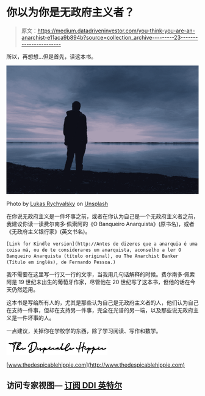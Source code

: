 # 你以为你是无政府主义者？

> 原文：<https://medium.datadriveninvestor.com/you-think-you-are-an-anarchist-e11aca9b894b?source=collection_archive---------23----------------------->

所以，再想想…但是首先，读这本书。

![](img/8d90deb4ff21a19975d5876b203d5fbc.png)

Photo by [Lukas Rychvalsky](https://unsplash.com/@lukas_rychvalsky?utm_source=medium&utm_medium=referral) on [Unsplash](https://unsplash.com?utm_source=medium&utm_medium=referral)

在你说无政府主义是一件坏事之前，或者在你认为自己是一个无政府主义者之前，我建议你读一读费尔南多·佩索阿的《O Banqueiro Anarquista》(原书名)，或者《无政府主义银行家》(英文书名)。

```
[Link for Kindle version](http://Antes de dizeres que a anarquia é uma coisa má, ou de te considerares um anarquista, aconselho a ler O Banqueiro Anarquista (título original), ou The Anarchist Banker (Título em inglês), de Fernando Pessoa.)
```

我不需要在这里写一行又一行的文字，当我用几句话解释的时候。费尔南多·佩索阿是 19 世纪末出生的葡萄牙作家，尽管他在 20 世纪写了这本书，但他的话在今天仍然适用。

这本书是写给所有人的，尤其是那些认为自己是无政府主义者的人，他们认为自己在支持一件事，但却在支持另一件事，完全在光谱的另一端，以及那些说无政府主义是一件坏事的人。

一点建议，关掉你在学校学的东西，除了学习阅读、写作和数学。

![](img/6849631e70e37c269786158329c362b1.png)

[www.thedespicablehippie.com](http://www.thedespicablehippie.com)

## 访问专家视图— [订阅 DDI 英特尔](https://datadriveninvestor.com/ddi-intel)